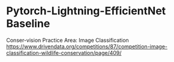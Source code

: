 # Pytorch-Lightning-EfficientNet Baseline
Conser-vision Practice Area: Image Classification  
https://www.drivendata.org/competitions/87/competition-image-classification-wildlife-conservation/page/409/
